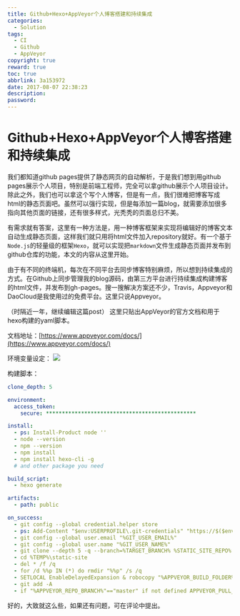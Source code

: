 ```yaml
---
title: Github+Hexo+AppVeyor个人博客搭建和持续集成
categories:
  - Solution
tags:
  - CI
  - Github
  - AppVeyor
copyright: true
reward: true
toc: true
abbrlink: 3a153972
date: 2017-08-07 22:38:23
description:
password:
---
```


# Github+Hexo+AppVeyor个人博客搭建和持续集成

我们都知道github pages提供了静态网页的自动解析，于是我们想到用github pages展示个人项目，特别是前端工程师，完全可以拿github展示个人项目设计。除此之外，我们也可以拿这个写个人博客，但是有一点，我们很难把博客写成html的静态页面吧。虽然可以强行实现，但是每添加一篇blog，就需要添加很多指向其他页面的链接，还有很多样式，光秃秃的页面总归不美。

有需求就有答案，这里有一种方法是，用一种博客框架来实现将编辑好的博客文本自动生成静态页面，这样我们就只用将html文件加入repository就好。有一个基于`Node.js`的轻量级的框架`Hexo`，就可以实现把`markdown`文件生成静态页面并发布到github仓库的功能，本文的内容从这里开始。

由于有不同的终端机，每次在不同平台去同步博客特别麻烦，所以想到持续集成的方式。在Github上同步管理我的blog源码，由第三方平台进行持续集成构建博客的html文件，并发布到gh-pages。搜一搜解决方案还不少，Travis，Appveyor和DaoCloud是我使用过的免费平台。这里只说Appveyor。

（时隔近一年，继续编辑这篇post）
这里只贴出AppVeyor的官方文档和用于hexo构建的yaml脚本。

文档地址：[https://www.appveyor.com/docs/](https://www.appveyor.com/docs/)

环境变量设定：
![](http://otzlyqzo6.bkt.clouddn.com/blog_appveyor_env.png)

构建脚本：
```yaml
clone_depth: 5

environment:
  access_token:
    secure: ***********************************************

install:
  - ps: Install-Product node ''
  - node --version
  - npm --version
  - npm install
  - npm install hexo-cli -g
  # and other package you need

build_script:
  - hexo generate

artifacts:
  - path: public

on_success:
  - git config --global credential.helper store
  - ps: Add-Content "$env:USERPROFILE\.git-credentials" "https://$($env:access_token):x-oauth-basic@github.com`n"
  - git config --global user.email "%GIT_USER_EMAIL%"
  - git config --global user.name "%GIT_USER_NAME%"
  - git clone --depth 5 -q --branch=%TARGET_BRANCH% %STATIC_SITE_REPO% %TEMP%\static-site
  - cd %TEMP%\static-site
  - del * /f /q
  - for /d %%p IN (*) do rmdir "%%p" /s /q
  - SETLOCAL EnableDelayedExpansion & robocopy "%APPVEYOR_BUILD_FOLDER%\public" "%TEMP%\static-site" /e & IF !ERRORLEVEL! EQU 1 (exit 0) ELSE (IF !ERRORLEVEL! EQU 3 (exit 0) ELSE (exit 1))
  - git add -A
  - if "%APPVEYOR_REPO_BRANCH%"=="master" if not defined APPVEYOR_PULL_REQUEST_NUMBER (git diff --quiet --exit-code --cached || git commit -m "Update Static Site" && git push origin %TARGET_BRANCH% && appveyor AddMessage "Static Site Updated")
```

好的，大致就这么些，如果还有问题，可在评论中提出。

